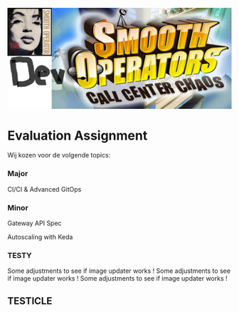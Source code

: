 ![Smooth](smooth.png)

# Evaluation Assignment

Wij kozen voor de volgende topics:

### Major

CI/CI & Advanced GitOps

### Minor

Gateway API Spec

Autoscaling with Keda

### TESTY
Some adjustments to see if image updater works !
Some adjustments to see if image updater works !
Some adjustments to see if image updater works !

## TESTICLE